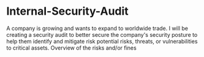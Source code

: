 # Internal-Security-Audit
A company is growing and wants to expand to worldwide trade. I will be creating a security audit to better secure the company's security posture to help them identify and mitigate risk potential risks, threats, or vulnerabilities to critical assets. Overview of the risks and/or fines
